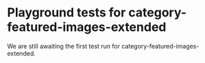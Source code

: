 # Playground tests for category-featured-images-extended
We are still awaiting the first test run for category-featured-images-extended.
